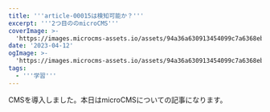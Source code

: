```yaml
---
title: '''article-00015は検知可能か？'''
excerpt: '''2つ目ののmicroCMS'''
coverImage: >-
  'https://images.microcms-assets.io/assets/94a36a630913454099c7a6368ebebeeb/5dc1464e86fb4f94a3fc53662eed5fe5/blog-template.png'
date: '2023-04-12'
ogImage: >-
  'https://images.microcms-assets.io/assets/94a36a630913454099c7a6368ebebeeb/5dc1464e86fb4f94a3fc53662eed5fe5/blog-template.png'
tags:
  - '''学習'''
---
```


<p>CMSを導入しました。本日はmicroCMSについての記事になります。</p>
